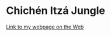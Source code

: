 #  Chichén Itzá Jungle

[Link to my webpage on the Web](https://kevinorozco323.github.io/Chich-n-Itz-Jungle/)
